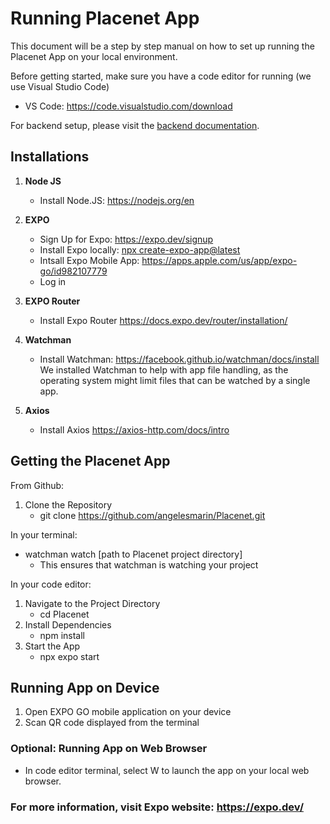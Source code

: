 # Running Placenet App
This document will be a step by step manual on how to set up running the Placenet App on your local environment. 

Before getting started, make sure you have a code editor for running (we use Visual Studio Code)
* VS Code: https://code.visualstudio.com/download

For backend setup, please visit the [backend documentation](https://github.com/angelesmarin/Placenet-App-Backend/blob/development/README.md).

## Installations
1. **Node JS**
    * Install Node.JS: https://nodejs.org/en
      
2. **EXPO**
    * Sign Up for Expo: https://expo.dev/signup
    * Install Expo locally: [npx create-expo-app@latest](https://docs.expo.dev/more/expo-cli/)
    * Intsall Expo Mobile App: https://apps.apple.com/us/app/expo-go/id982107779
    * Log in
   
3. **EXPO Router**
    * Install Expo Router https://docs.expo.dev/router/installation/ 

4. **Watchman**
    * Install Watchman: https://facebook.github.io/watchman/docs/install
We installed Watchman to help with app file handling, as the operating system might limit files that can be watched by a single app.

5. **Axios**
    * Install Axios https://axios-http.com/docs/intro

## Getting the Placenet App 
From Github: 
1. Clone the Repository
    * git clone https://github.com/angelesmarin/Placenet.git
  
In your terminal:
   *  watchman watch [path to Placenet project directory]
      *  This ensures that watchman is watching your project

In your code editor:

1. Navigate to the Project Directory
     * cd Placenet 
2. Install Dependencies
     * npm install
3. Start the App
     * npx expo start

## Running App on Device
1. Open EXPO GO mobile application on your device
2. Scan QR code displayed from the terminal

### Optional: Running App on Web Browser 
   *  In code editor terminal, select W to launch the app on your local web browser.

### For more information, visit Expo website: https://expo.dev/ 
